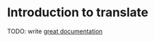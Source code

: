 # Introduction to translate

TODO: write [great documentation](http://jacobian.org/writing/great-documentation/what-to-write/)
